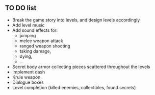 ## TO DO list
- Break the game story into levels, and design levels accordingly
- Add level music
- Add sound effects for:
  - jumping
  - melee weapon attack
  - ranged weapon shooting
  - taking damage,
  - dying,
  - ...
- Secret body armor collecting pieces scattered throughout the levels
- Implement dash
- Krule weapon
- Dialogue boxes
- Level completion (killed enemies, collectibles, found secrets)